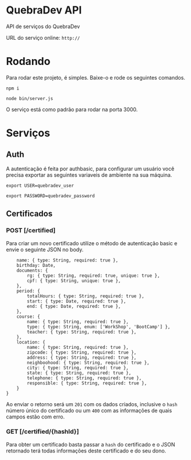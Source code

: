 # QuebraDev API

API de serviços do QuebraDev

URL do serviço online: `http://`

# Rodando

Para rodar este projeto, é simples. Baixe-o e rode os seguintes comandos.

` npm i `

` node bin/server.js `

O serviço está como padrão para rodar na porta 3000.

# Serviços

## Auth

A autenticação é feita por authbasic, para configurar um usuário você precisa exportar as seguintes variaveis de ambiente na sua máquina.

` export USER=quebradev_user `

` export PASSWORD=quebradev_password `

## Certificados

### POST [/certified]

Para criar um novo certificado utilize o método de autenticação basic e envie o seguinte JSON no body.

```
    name: { type: String, required: true },
    birthday: Date,
    documents: {
        rg: { type: String, required: true, unique: true },
        cpf: { type: String, unique: true },
    },
    period: {
        totalHours: { type: String, required: true },
        start: { type: Date, required: true },
        end: { type: Date, required: true },
    },
    course: {
        name: { type: String, required: true },
        type: { type: String, enum: ['WorkShop', 'BootCamp'] },
        teacher: { type: String, required: true },
    },
    location: {
        name: { type: String, required: true },
        zipcode: { type: String, required: true },
        address: { type: String, required: true },
        neighboohood: { type: String, required: true },
        city: { type: String, required: true },
        state: { type: String, required: true },
        telephone: { type: String, required: true },
        responsible: { type: String, required: true },
    }
}
```

Ao enviar o retorno será um ` 201 ` com os dados criados, inclusive o ` hash ` número único do certificado ou um ` 400 ` com as informações de quais campos estão com erro.

### GET [/certified/{hashId}]

Para obter um certificado basta passar a ` hash ` do certificado e o JSON retornado terá todas informações deste certificado e do seu dono.

